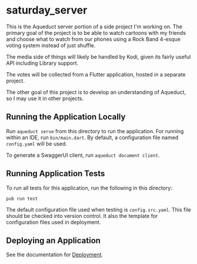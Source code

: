 # saturday_server
This is the Aqueduct server portion of a side project I'm working on. The primary goal of the project is to be able to watch cartoons with my friends and choose what to watch from our phones using a Rock Band 4-esque voting system instead of just shuffle.

The media side of things will likely be handled by Kodi, given its fairly useful API including Library support.

The votes will be collected from a Flutter application, hosted in a separate project.

The other goal of this project is to develop an understanding of Aqueduct, so I may use it in other projects.

## Running the Application Locally

Run `aqueduct serve` from this directory to run the application. For running within an IDE, run `bin/main.dart`. By default, a configuration file named `config.yaml` will be used.

To generate a SwaggerUI client, run `aqueduct document client`.

## Running Application Tests

To run all tests for this application, run the following in this directory:

```
pub run test
```

The default configuration file used when testing is `config.src.yaml`. This file should be checked into version control. It also the template for configuration files used in deployment.

## Deploying an Application

See the documentation for [Deployment](https://aqueduct.io/docs/deploy/).
